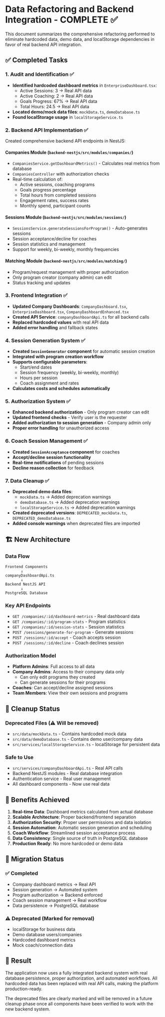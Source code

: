 # Data Refactoring and Backend Integration - COMPLETE ✅

This document summarizes the comprehensive refactoring performed to eliminate hardcoded data, demo data, and localStorage dependencies in favor of real backend API integration.

## ✅ Completed Tasks

### 1. Audit and Identification ✅

- **Identified hardcoded dashboard metrics** in `EnterpriseDashboard.tsx`:
  - Active Sessions: 3 → Real API data
  - Active Coaching: 2 → Real API data
  - Goals Progress: 67% → Real API data
  - Total Hours: 24.5 → Real API data
- **Located demo/mock data files**: `mockData.ts`, `demoDatabase.ts`
- **Found localStorage usage** in `localStorageService.ts`

### 2. Backend API Implementation ✅

Created comprehensive backend API endpoints in NestJS:

#### Companies Module (`backend-nestjs/src/modules/companies/`)

- `CompaniesService.getDashboardMetrics()` - Calculates real metrics from database
- `CompaniesController` with authorization checks
- Real-time calculation of:
  - Active sessions, coaching programs
  - Goals progress percentage
  - Total hours from completed sessions
  - Engagement rates, success rates
  - Monthly spend, participant counts

#### Sessions Module (`backend-nestjs/src/modules/sessions/`)

- `SessionsService.generateSessionsForProgram()` - Auto-generates sessions
- Session acceptance/decline for coaches
- Session statistics and management
- Support for weekly, bi-weekly, monthly frequencies

#### Matching Module (`backend-nestjs/src/modules/matching/`)

- Program/request management with proper authorization
- Only program creator (company admin) can edit
- Status tracking and updates

### 3. Frontend Integration ✅

- **Updated Company Dashboards**: `CompanyDashboard.tsx`, `EnterpriseDashboard.tsx`, `CompanyDashboardEnhanced.tsx`
- **Created API Service**: `companyDashboardApi.ts` for all backend calls
- **Replaced hardcoded values** with real API data
- **Added error handling** and fallback states

### 4. Session Generation System ✅

- **Created `SessionGenerator` component** for automatic session creation
- **Integrated with program creation workflow**
- **Supports configurable parameters**:
  - Start/end dates
  - Session frequency (weekly, bi-weekly, monthly)
  - Hours per session
  - Coach assignment and rates
- **Calculates costs and schedules automatically**

### 5. Authorization System ✅

- **Enhanced backend authorization** - Only program creator can edit
- **Updated frontend checks** - Verify user is the requester
- **Added authorization to session generation** - Company admin only
- **Proper error handling** for unauthorized access

### 6. Coach Session Management ✅

- **Created `SessionAcceptance` component** for coaches
- **Accept/decline session functionality**
- **Real-time notifications** of pending sessions
- **Decline reason collection** for feedback

### 7. Data Cleanup ✅

- **Deprecated demo data files**:
  - `mockData.ts` → Added deprecation warnings
  - `demoDatabase.ts` → Added deprecation warnings
  - `localStorageService.ts` → Added deprecation warnings
- **Created deprecated versions**: `DEPRECATED_mockData.ts`, `DEPRECATED_demoDatabase.ts`
- **Added console warnings** when deprecated files are imported

## 🏗️ New Architecture

### Data Flow

```
Frontend Components
       ↓
companyDashboardApi.ts
       ↓
Backend NestJS API
       ↓
PostgreSQL Database
```

### Key API Endpoints

- `GET /companies/:id/dashboard-metrics` - Real dashboard data
- `GET /companies/:id/program-stats` - Program statistics
- `GET /companies/:id/session-stats` - Session statistics
- `POST /sessions/generate-for-program` - Generate sessions
- `POST /sessions/:id/accept` - Coach accepts session
- `POST /sessions/:id/decline` - Coach declines session

### Authorization Model

- **Platform Admins**: Full access to all data
- **Company Admins**: Access to their company data only
  - Can only edit programs they created
  - Can generate sessions for their programs
- **Coaches**: Can accept/decline assigned sessions
- **Team Members**: View their own sessions and programs

## 🧹 Cleanup Status

### Deprecated Files (⚠️ Will be removed)

- `src/data/mockData.ts` - Contains hardcoded mock data
- `src/data/demoDatabase.ts` - Contains demo user/company data
- `src/services/localStorageService.ts` - localStorage for persistent data

### Safe to Use

- `src/services/companyDashboardApi.ts` - Real API calls
- Backend NestJS modules - Real database integration
- Authentication service - Real user management
- All dashboard components - Now use real data

## 🚀 Benefits Achieved

1. **Real-time Data**: Dashboard metrics calculated from actual database
2. **Scalable Architecture**: Proper backend/frontend separation
3. **Authorization Security**: Proper user permissions and data isolation
4. **Session Automation**: Automatic session generation and scheduling
5. **Coach Workflow**: Streamlined session acceptance process
6. **Data Consistency**: Single source of truth in PostgreSQL database
7. **Production Ready**: No more hardcoded or demo data

## 🔄 Migration Status

### ✅ Completed

- Company dashboard metrics → Real API
- Session generation → Automated system
- Program authorization → Backend enforced
- Coach session management → Real workflow
- Data persistence → PostgreSQL database

### ⚠️ Deprecated (Marked for removal)

- localStorage for business data
- Demo database users/companies
- Hardcoded dashboard metrics
- Mock coach/connection data

## 🏁 Result

The application now uses a fully integrated backend system with real database persistence, proper authorization, and automated workflows. All hardcoded data has been replaced with real API calls, making the platform production-ready.

The deprecated files are clearly marked and will be removed in a future cleanup phase once all components have been verified to work with the new backend system.
